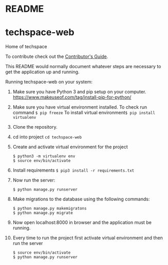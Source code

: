 # README

# techspace-web
Home of techspace

To contribute check out the [Contributor's Guide][COGG]. 

[COGG]: /contribution-guide.md

This README would normally document whatever steps are necessary to get the
application up and running.

Running techspace-web on your system:

1. Make sure you have Python 3 and pip setup on your computer. 
   https://www.makeuseof.com/tag/install-pip-for-python/
2. Make sure you have virtual environment installed.
   To check run command ```$ pip freeze```
   To install virtual environment``` $ pip install virtualenv ```
   
3. Clone the repository.
4. cd into project ```cd techspace-web```
4. Create and activate virtual environment for the project
   ```
   $ python3 -m virtualenv env
   $ source env/bin/activate
   ```
5. Install requirements
   ```$ pip3 install -r requirements.txt```
   
6. Now run the server:
   ```
   $ python manage.py runserver
   ```
  
7. Make migrations to the database using the following commands:
   ```
   $ python manage.py makemigratons
   $ python manage.py migrate
   ```

8. Now open localhost:8000 in browser and the application must be running.

9. Every time to run the project first activate virtual environment and then run the server
   ```
   $ source env/bin/activate
   $ python manage.py runserver
   ```
